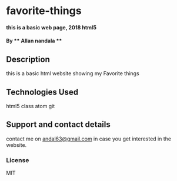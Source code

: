 # favorite-things
#### this is a basic web page, 2018 html5
#### By ** Allan nandala **
## Description
this is a basic html website showing my Favorite things
## Technologies Used
html5
class
atom
git
## Support and contact details
contact me on andal63@gmail.com in case you get interested in the website.
### License
MIT
